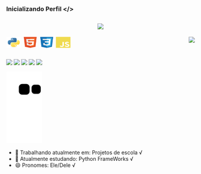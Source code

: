 ### Inicializando Perfil </>
 ##

<!-- Essa aqui é a tabela com as informações básicas sobre mim -->

<div align="center">
  <a href = "https://github.com/SmokeDevL">
  <img height = "180em" src = "https://github-readme-stats.vercel.app/api?username=SmokeDevL&show_icons=true&theme=tokyonight&include_all_commits=truw&count_private=true&hide_border=true&locale=pt-br&hide=issues,contribs&custom_title=Detalhes sobre mim&gradient=true"/>
  </div>

<!-- Esses são os ícones das linguagens de programação que eu tenho contato :) -->

<div style="display: inline_block"><br>
  <a href = 'https://www.python.org'><img align ="center"  height="30" width="40" src="https://raw.githubusercontent.com/devicons/devicon/master/icons/python/python-original.svg"></a>
  <img align ="center"  height="30" width="40" src="https://raw.githubusercontent.com/devicons/devicon/master/icons/html5/html5-original.svg">
  <img align ="center"  height="30" width="40" src="https://raw.githubusercontent.com/devicons/devicon/master/icons/css3/css3-original.svg">
  <img align ="center"  height="30" width="40" src="https://raw.githubusercontent.com/devicons/devicon/master/icons/javascript/javascript-plain.svg">
  <img align = "right"  height="130" width "40" src = "https://cdn.discordapp.com/attachments/971166744624365568/989762114958811176/Smoke.png">
</div>

  ##

<!-- Algumas redes que achei importante colocar -->

<div> 
  <a href="https://www.facebook.com/profile.php?id=100006551354506" target="_blank"><img src="https://img.shields.io/badge/Facebook-1877F2?style=for-the-badge&logo=facebook&logoColor=white" target="_blank"></a>
  <a href="https://www.microsoft.com/pt-br/software-download/windows10" target="_blank"><img src="https://img.shields.io/badge/Windows-0078D6?style=for-the-badge&logo=windows&logoColor=white" target="_blank"></a> 
  <a href="https://www.python.org" target="_blank"><img src="https://img.shields.io/badge/Python-14354C?style=for-the-badge&logo=python&logoColor=white" target="_blank"></a>
  <a href="https://discord.gg/ZZQFEKyueG" target="_blank"><img src="https://img.shields.io/badge/Discord-7289DA?style=for-the-badge&logo=discord&logoColor=white" target="_blank"></a>
  <a href="https://open.spotify.com/playlist/4f7Dblb3Wxhg7bOl5HAPua?si=b465a093999a430b" target="_blank"><img src="https://img.shields.io/badge/Spotify-1ED760?&style=for-the-badge&logo=spotify&logoColor=white" target="_blank"></a>
  
  <!-- Animação da rafaella, pretendo costumizar e fazer o meu própio :) -->
  
  ![Animation](https://github.com/rafaballerini/rafaballerini/blob/output/github-contribution-grid-snake.svg)
 
</div>

- 🔭 Trabalhando atualmente em: Projetos de escola √
- 🌱 Atualmente estudando: Python FrameWorks √
- 😄 Pronomes: Ele/Dele √
